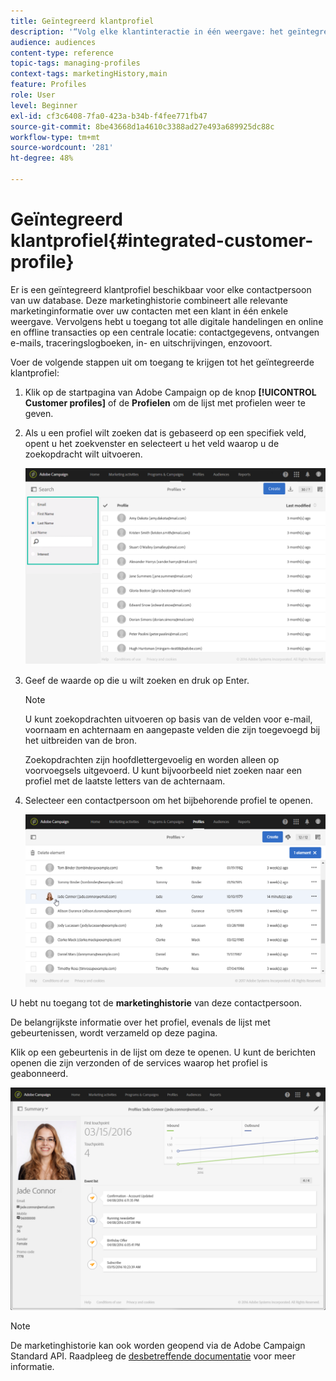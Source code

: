 ```yaml
---
title: Geïntegreerd klantprofiel
description: '“Volg elke klantinteractie in één weergave: het geïntegreerde Adobe Campaign-klantprofiel wordt gedurende de gehele levenscyclus van de klant bijgewerkt.”'
audience: audiences
content-type: reference
topic-tags: managing-profiles
context-tags: marketingHistory,main
feature: Profiles
role: User
level: Beginner
exl-id: cf3c6408-7fa0-423a-b34b-f4fee771fb47
source-git-commit: 8be43668d1a4610c3388ad27e493a689925dc88c
workflow-type: tm+mt
source-wordcount: '281'
ht-degree: 48%

---
```


# Geïntegreerd klantprofiel{#integrated-customer-profile}

Er is een geïntegreerd klantprofiel beschikbaar voor elke contactpersoon van uw database. Deze marketinghistorie combineert alle relevante marketinginformatie over uw contacten met een klant in één enkele weergave. Vervolgens hebt u toegang tot alle digitale handelingen en online en offline transacties op een centrale locatie: contactgegevens, ontvangen e-mails, traceringslogboeken, in- en uitschrijvingen, enzovoort.

Voer de volgende stappen uit om toegang te krijgen tot het geïntegreerde klantprofiel:

1. Klik op de startpagina van Adobe Campaign op de knop **[!UICONTROL Customer profiles]** of de **Profielen** om de lijst met profielen weer te geven.

1. Als u een profiel wilt zoeken dat is gebaseerd op een specifiek veld, opent u het zoekvenster en selecteert u het veld waarop u de zoekopdracht wilt uitvoeren.


   ![](assets/profile-search.png)

1. Geef de waarde op die u wilt zoeken en druk op Enter.

   >[!NOTE]
   >
   >U kunt zoekopdrachten uitvoeren op basis van de velden voor e-mail, voornaam en achternaam en aangepaste velden die zijn toegevoegd bij het uitbreiden van de bron.
   >
   >Zoekopdrachten zijn hoofdlettergevoelig en worden alleen op voorvoegsels uitgevoerd. U kunt bijvoorbeeld niet zoeken naar een profiel met de laatste letters van de achternaam.

1. Selecteer een contactpersoon om het bijbehorende profiel te openen.

   ![](assets/mkt_hist_access.png)

U hebt nu toegang tot de **marketinghistorie** van deze contactpersoon.

De belangrijkste informatie over het profiel, evenals de lijst met gebeurtenissen, wordt verzameld op deze pagina.

Klik op een gebeurtenis in de lijst om deze te openen. U kunt de berichten openen die zijn verzonden of de services waarop het profiel is geabonneerd.

![](assets/mkt_hist_view.png)

>[!NOTE]
>
>De marketinghistorie kan ook worden geopend via de Adobe Campaign Standard API. Raadpleeg de [desbetreffende documentatie](../../api/using/interacting-with-marketing-history.md) voor meer informatie.

